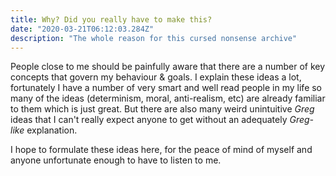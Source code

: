 ```yaml
---
title: Why? Did you really have to make this?
date: "2020-03-21T06:12:03.284Z"
description: "The whole reason for this cursed nonsense archive"
---
```

People close to me should be painfully aware that there are a number of key
concepts that govern my behaviour & goals. I explain these ideas a lot, fortunately
I have a number of very smart and well read people in my life so many of the ideas (determinism,
 moral, anti-realism, etc)
are already familiar to them which is just great. But there are also many weird unintuitive
_Greg_ ideas that I can't really expect anyone to get without an adequately _Greg-like_ explanation.
 
I hope to formulate these ideas here, for the peace of mind of myself and anyone
unfortunate enough to have to listen to me.


